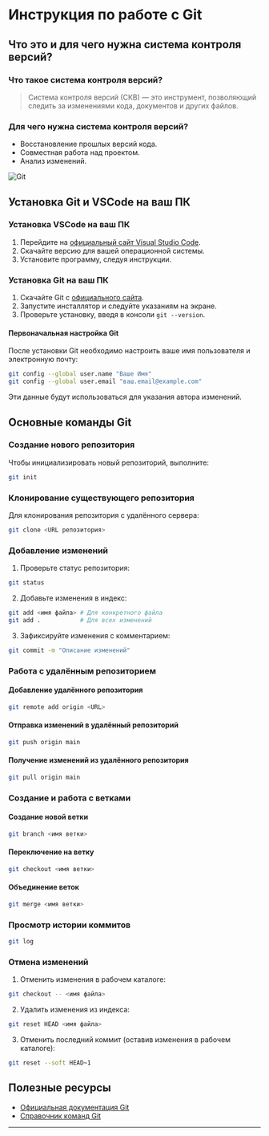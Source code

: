 # Инструкция по работе с Git

## Что это и для чего нужна система контроля версий?

### Что такое система контроля версий?
> Система контроля версий (СКВ) — это инструмент, позволяющий следить за изменениями кода, документов и других файлов.

### Для чего нужна система контроля версий?
- Восстановление прошлых версий кода.
- Совместная работа над проектом.
- Анализ изменений.

![Git](https://git-scm.com/images/logo.png)

## Установка Git и VSCode на ваш ПК

### Установка VSCode на ваш ПК

1. Перейдите на [официальный сайт Visual Studio Code](https://code.visualstudio.com/).
2. Скачайте версию для вашей операционной системы.
3. Установите программу, следуя инструкции.

### Установка Git на ваш ПК

1. Скачайте Git с [официального сайта](https://git-scm.com/).
2. Запустите инсталлятор и следуйте указаниям на экране.
3. Проверьте установку, введя в консоли `git --version`.

#### Первоначальная настройка Git

После установки Git необходимо настроить ваше имя пользователя и электронную почту:

```bash
git config --global user.name "Ваше Имя"
git config --global user.email "ваш.email@example.com"
```

Эти данные будут использоваться для указания автора изменений.

## Основные команды Git

### Создание нового репозитория

Чтобы инициализировать новый репозиторий, выполните:

```bash
git init
```

### Клонирование существующего репозитория

Для клонирования репозитория с удалённого сервера:

```bash
git clone <URL репозитория>
```

### Добавление изменений

1. Проверьте статус репозитория:

```bash
git status
```

2. Добавьте изменения в индекс:

```bash
git add <имя файла> # Для конкретного файла
git add .           # Для всех изменений
```

3. Зафиксируйте изменения с комментарием:

```bash
git commit -m "Описание изменений"
```

### Работа с удалённым репозиторием

#### Добавление удалённого репозитория

```bash
git remote add origin <URL>
```

#### Отправка изменений в удалённый репозиторий

```bash
git push origin main
```

#### Получение изменений из удалённого репозитория

```bash
git pull origin main
```

### Создание и работа с ветками

#### Создание новой ветки

```bash
git branch <имя ветки>
```

#### Переключение на ветку

```bash
git checkout <имя ветки>
```

#### Объединение веток

```bash
git merge <имя ветки>
```

### Просмотр истории коммитов

```bash
git log
```

### Отмена изменений

1. Отменить изменения в рабочем каталоге:

```bash
git checkout -- <имя файла>
```

2. Удалить изменения из индекса:

```bash
git reset HEAD <имя файла>
```

3. Отменить последний коммит (оставив изменения в рабочем каталоге):

```bash
git reset --soft HEAD~1
```

## Полезные ресурсы

- [Официальная документация Git](https://git-scm.com/doc)
- [Справочник команд Git](https://git-scm.com/docs)

---

